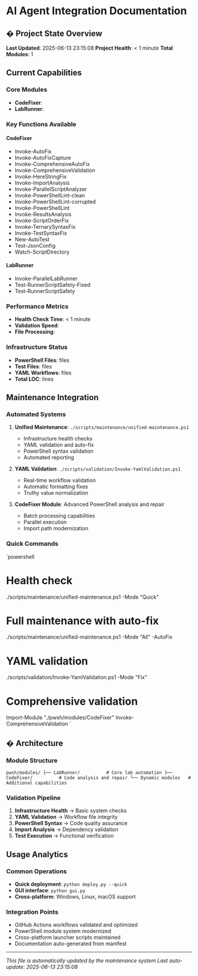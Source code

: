 # AI Agent Integration Documentation

## � Project State Overview

**Last Updated**: 2025-06-13 23:15:08
**Project Health**: < 1 minute
**Total Modules**: 1

##  Current Capabilities

### Core Modules
- **CodeFixer**: 
- **LabRunner**: 

### Key Functions Available
#### CodeFixer
- Invoke-AutoFix
- Invoke-AutoFixCapture
- Invoke-ComprehensiveAutoFix
- Invoke-ComprehensiveValidation
- Invoke-HereStringFix
- Invoke-ImportAnalysis
- Invoke-ParallelScriptAnalyzer
- Invoke-PowerShellLint-clean
- Invoke-PowerShellLint-corrupted
- Invoke-PowerShellLint
- Invoke-ResultsAnalysis
- Invoke-ScriptOrderFix
- Invoke-TernarySyntaxFix
- Invoke-TestSyntaxFix
- New-AutoTest
- Test-JsonConfig
- Watch-ScriptDirectory

#### LabRunner
- Invoke-ParallelLabRunner
- Test-RunnerScriptSafety-Fixed
- Test-RunnerScriptSafety



### Performance Metrics
- **Health Check Time**: < 1 minute
- **Validation Speed**: 
- **File Processing**: 

### Infrastructure Status
- **PowerShell Files**:  files
- **Test Files**:  files
- **YAML Workflows**:  files
- **Total LOC**:  lines

##  Maintenance Integration

### Automated Systems
1. **Unified Maintenance**: `./scripts/maintenance/unified-maintenance.ps1`
   - Infrastructure health checks
   - YAML validation and auto-fix
   - PowerShell syntax validation
   - Automated reporting

2. **YAML Validation**: `./scripts/validation/Invoke-YamlValidation.ps1`
   - Real-time workflow validation
   - Automatic formatting fixes
   - Truthy value normalization

3. **CodeFixer Module**: Advanced PowerShell analysis and repair
   - Batch processing capabilities
   - Parallel execution
   - Import path modernization

### Quick Commands
`powershell
# Health check
./scripts/maintenance/unified-maintenance.ps1 -Mode "Quick"

# Full maintenance with auto-fix
./scripts/maintenance/unified-maintenance.ps1 -Mode "All" -AutoFix

# YAML validation
./scripts/validation/Invoke-YamlValidation.ps1 -Mode "Fix"

# Comprehensive validation
Import-Module "./pwsh/modules/CodeFixer"
Invoke-ComprehensiveValidation
`

## � Architecture

### Module Structure
`
pwsh/modules/
├── LabRunner/          # Core lab automation
├── CodeFixer/          # Code analysis and repair
└── Dynamic modules   # Additional capabilities
`

### Validation Pipeline
1. **Infrastructure Health** → Basic system checks
2. **YAML Validation** → Workflow file integrity
3. **PowerShell Syntax** → Code quality assurance
4. **Import Analysis** → Dependency validation
5. **Test Execution** → Functional verification

##  Usage Analytics

### Common Operations
- **Quick deployment**: `python deploy.py --quick`
- **GUI interface**: `python gui.py`
- **Cross-platform**: Windows, Linux, macOS support

### Integration Points
- GitHub Actions workflows validated and optimized
- PowerShell module system modernized
- Cross-platform launcher scripts maintained
- Documentation auto-generated from manifest

---
*This file is automatically updated by the maintenance system*
*Last auto-update: 2025-06-13 23:15:08*
